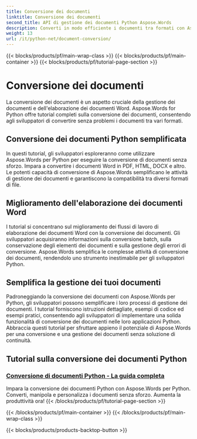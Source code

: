 ```yaml
---
title: Conversione dei documenti
linktitle: Conversione dei documenti
second_title: API di gestione dei documenti Python Aspose.Words
description: Converti in modo efficiente i documenti tra formati con Aspose.Words per Python. Semplifica l'elaborazione dei documenti Word e semplifica le tue attività di gestione dei documenti.
weight: 13
url: /it/python-net/document-conversion/
---
```


{{< blocks/products/pf/main-wrap-class >}}
{{< blocks/products/pf/main-container >}}
{{< blocks/products/pf/tutorial-page-section >}}

# Conversione dei documenti


La conversione dei documenti è un aspetto cruciale della gestione dei documenti e dell'elaborazione dei documenti Word. Aspose.Words for Python offre tutorial completi sulla conversione dei documenti, consentendo agli sviluppatori di convertire senza problemi i documenti tra vari formati.

## Conversione dei documenti Python semplificata

In questi tutorial, gli sviluppatori esploreranno come utilizzare Aspose.Words per Python per eseguire la conversione di documenti senza sforzo. Impara a convertire i documenti Word in PDF, HTML, DOCX e altro. Le potenti capacità di conversione di Aspose.Words semplificano le attività di gestione dei documenti e garantiscono la compatibilità tra diversi formati di file.

## Miglioramento dell'elaborazione dei documenti Word

I tutorial si concentrano sul miglioramento dei flussi di lavoro di elaborazione dei documenti Word con la conversione dei documenti. Gli sviluppatori acquisiranno informazioni sulla conversione batch, sulla conservazione degli elementi dei documenti e sulla gestione degli errori di conversione. Aspose.Words semplifica le complesse attività di conversione dei documenti, rendendolo uno strumento inestimabile per gli sviluppatori Python.

## Semplifica la gestione dei tuoi documenti

Padroneggiando la conversione dei documenti con Aspose.Words per Python, gli sviluppatori possono semplificare i loro processi di gestione dei documenti. I tutorial forniscono istruzioni dettagliate, esempi di codice ed esempi pratici, consentendo agli sviluppatori di implementare una solida funzionalità di conversione dei documenti nelle loro applicazioni Python. Abbraccia questi tutorial per sfruttare appieno il potenziale di Aspose.Words per una conversione e una gestione dei documenti senza soluzione di continuità.

## Tutorial sulla conversione dei documenti Python
### [Conversione di documenti Python - La guida completa](./python-document-conversion/)
Impara la conversione dei documenti Python con Aspose.Words per Python. Converti, manipola e personalizza i documenti senza sforzo. Aumenta la produttività ora!
{{< /blocks/products/pf/tutorial-page-section >}}

{{< /blocks/products/pf/main-container >}}
{{< /blocks/products/pf/main-wrap-class >}}

{{< blocks/products/products-backtop-button >}}

